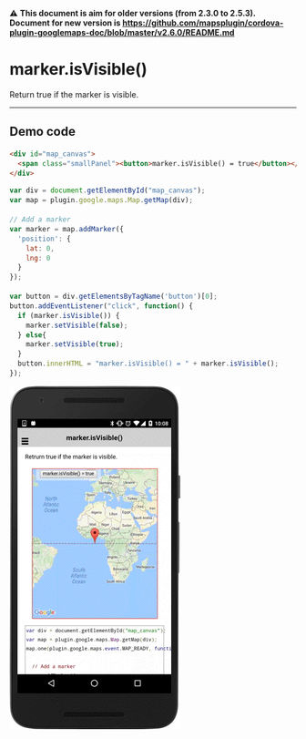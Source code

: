 :warning: **This document is aim for older versions (from 2.3.0 to 2.5.3).
Document for new version is https://github.com/mapsplugin/cordova-plugin-googlemaps-doc/blob/master/v2.6.0/README.md**

# marker.isVisible()

Return true if the marker is visible.

-----------------------------------------------------------------------

## Demo code

```html
<div id="map_canvas">
  <span class="smallPanel"><button>marker.isVisible() = true</button></span>
</div>
```

```js
var div = document.getElementById("map_canvas");
var map = plugin.google.maps.Map.getMap(div);

// Add a marker
var marker = map.addMarker({
  'position': {
    lat: 0,
    lng: 0
  }
});

var button = div.getElementsByTagName('button')[0];
button.addEventListener("click", function() {
  if (marker.isVisible()) {
    marker.setVisible(false);
  } else{
    marker.setVisible(true);
  }
  button.innerHTML = "marker.isVisible() = " + marker.isVisible();
});

```

![](image.gif)
